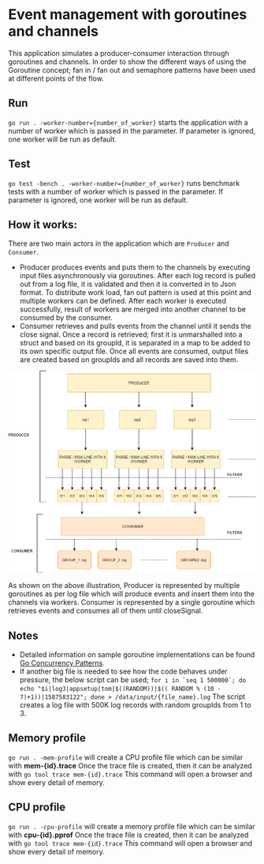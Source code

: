 # Event management with goroutines and channels

This application simulates a producer-consumer interaction through goroutines and channels. In order to show the different ways of using the Goroutine concept; 
fan in / fan out and semaphore patterns have been used at different points of the flow.

## Run

`go run . -worker-number={number_of_worker}` starts the application with a number of worker which is passed in the parameter. If parameter is ignored, one worker will be run as default. 

## Test

`go test -bench . -worker-number={number_of_worker}` runs benchmark tests with a number of worker which is passed in the parameter. If parameter is ignored, one worker will be run as default.

## How it works:

There are two main actors in the application which are `Producer` and `Consumer`.

* Producer produces events and puts them to the channels by executing input files asynchronously via goroutines. After each log record is pulled out from a log file, 
  it is validated and then it is converted in to Json format. To distribute work load, fan out pattern is used at this point and multiple workers can be defined. 
  After each worker is executed successfully, result of workers are merged into another channel to be consumed by the consumer.
* Consumer retrieves and pulls events from the channel until it sends the close signal. Once a record is retrieved; first it is unmarshalled into a struct and based on its groupId, it is separated in a map to be added to its own specific output file. Once all events are consumed, output files are created based on groupIds and all records are saved into them.

![Producer Consumer Flow](flow.png)

As shown on the above illustration, Producer is represented by multiple goroutines as per log file which will produce events and insert them into the channels via workers.
Consumer is represented by a single goroutine which retrieves events and consumes all of them until closeSignal.

## Notes
* Detailed information on sample goroutine implementations can be found [Go Concurrency Patterns](https://blog.golang.org/pipelines).
* If another big file is needed to see how the code behaves under pressure, the below script can be used;
``for i in `seq 1 500000`; do echo "$i|log3|appsetup|tom|$((RANDOM))|$(( RANDOM % (10 - 7)+1))|1587583122"; done > /data/input/{file_name}.log``
The script creates a log file with 500K log records with random groupIds from 1 to 3.

## Memory profile

`go run . -mem-profile` will create a CPU profile file which can be similar with **mem-{id}.trace** 
Once the trace file is created, then it can be analyzed with `go tool trace mem-{id}.trace` This command will open a browser and show every detail of memory.

## CPU profile

`go run . -cpu-profile` will create a memory profile file which can be similar with **cpu-{id}.pprof**
Once the trace file is created, then it can be analyzed with `go tool trace mem-{id}.trace` This command will open a browser and show every detail of memory.
